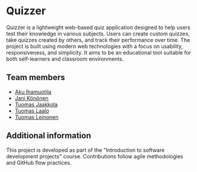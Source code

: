 # Quizzer

Quizzer is a lightweight web-based quiz application designed to help users test their knowledge in various subjects. Users can create custom quizzes, take quizzes created by others, and track their performance over time. The project is built using modern web technologies with a focus on usability, responsiveness, and simplicity. It aims to be an educational tool suitable for both self-learners and classroom environments.

## Team members

- [Aku Ihamuotila](https://github.com/akuihamuotila)
- [Jani Könönen](https://github.com/janikononen)
- [Tuomas Jaakkola](https://github.com/tuojaakkola)
- [Tuomas Laalo](https://github.com/TuomasLaalo)
- [Tuomas Leinonen](https://github.com/Leinonen96)

## Additional information

This project is developed as part of the "Introduction to software development projects" course. Contributions follow agile methodologies and GitHub flow practices.